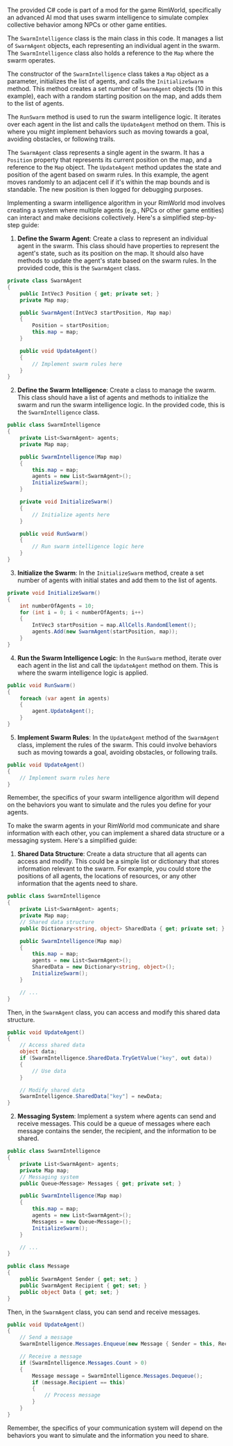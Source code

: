 The provided C# code is part of a mod for the game RimWorld, specifically an advanced AI mod that uses swarm intelligence to simulate complex collective behavior among NPCs or other game entities.

The `SwarmIntelligence` class is the main class in this code. It manages a list of `SwarmAgent` objects, each representing an individual agent in the swarm. The `SwarmIntelligence` class also holds a reference to the `Map` where the swarm operates.

The constructor of the `SwarmIntelligence` class takes a `Map` object as a parameter, initializes the list of agents, and calls the `InitializeSwarm` method. This method creates a set number of `SwarmAgent` objects (10 in this example), each with a random starting position on the map, and adds them to the list of agents.

The `RunSwarm` method is used to run the swarm intelligence logic. It iterates over each agent in the list and calls the `UpdateAgent` method on them. This is where you might implement behaviors such as moving towards a goal, avoiding obstacles, or following trails.

The `SwarmAgent` class represents a single agent in the swarm. It has a `Position` property that represents its current position on the map, and a reference to the `Map` object. The `UpdateAgent` method updates the state and position of the agent based on swarm rules. In this example, the agent moves randomly to an adjacent cell if it's within the map bounds and is standable. The new position is then logged for debugging purposes.

Implementing a swarm intelligence algorithm in your RimWorld mod involves creating a system where multiple agents (e.g., NPCs or other game entities) can interact and make decisions collectively. Here's a simplified step-by-step guide:

1. **Define the Swarm Agent**: Create a class to represent an individual agent in the swarm. This class should have properties to represent the agent's state, such as its position on the map. It should also have methods to update the agent's state based on the swarm rules. In the provided code, this is the `SwarmAgent` class.

```csharp
private class SwarmAgent
{
    public IntVec3 Position { get; private set; }
    private Map map;

    public SwarmAgent(IntVec3 startPosition, Map map)
    {
        Position = startPosition;
        this.map = map;
    }

    public void UpdateAgent()
    {
        // Implement swarm rules here
    }
}
```

2. **Define the Swarm Intelligence**: Create a class to manage the swarm. This class should have a list of agents and methods to initialize the swarm and run the swarm intelligence logic. In the provided code, this is the `SwarmIntelligence` class.

```csharp
public class SwarmIntelligence
{
    private List<SwarmAgent> agents;
    private Map map;

    public SwarmIntelligence(Map map)
    {
        this.map = map;
        agents = new List<SwarmAgent>();
        InitializeSwarm();
    }

    private void InitializeSwarm()
    {
        // Initialize agents here
    }

    public void RunSwarm()
    {
        // Run swarm intelligence logic here
    }
}
```

3. **Initialize the Swarm**: In the `InitializeSwarm` method, create a set number of agents with initial states and add them to the list of agents.

```csharp
private void InitializeSwarm()
{
    int numberOfAgents = 10;
    for (int i = 0; i < numberOfAgents; i++)
    {
        IntVec3 startPosition = map.AllCells.RandomElement();
        agents.Add(new SwarmAgent(startPosition, map));
    }
}
```

4. **Run the Swarm Intelligence Logic**: In the `RunSwarm` method, iterate over each agent in the list and call the `UpdateAgent` method on them. This is where the swarm intelligence logic is applied.

```csharp
public void RunSwarm()
{
    foreach (var agent in agents)
    {
        agent.UpdateAgent();
    }
}
```

5. **Implement Swarm Rules**: In the `UpdateAgent` method of the `SwarmAgent` class, implement the rules of the swarm. This could involve behaviors such as moving towards a goal, avoiding obstacles, or following trails.

```csharp
public void UpdateAgent()
{
    // Implement swarm rules here
}
```

Remember, the specifics of your swarm intelligence algorithm will depend on the behaviors you want to simulate and the rules you define for your agents.

To make the swarm agents in your RimWorld mod communicate and share information with each other, you can implement a shared data structure or a messaging system. Here's a simplified guide:

1. **Shared Data Structure**: Create a data structure that all agents can access and modify. This could be a simple list or dictionary that stores information relevant to the swarm. For example, you could store the positions of all agents, the locations of resources, or any other information that the agents need to share.

```csharp
public class SwarmIntelligence
{
    private List<SwarmAgent> agents;
    private Map map;
    // Shared data structure
    public Dictionary<string, object> SharedData { get; private set; }

    public SwarmIntelligence(Map map)
    {
        this.map = map;
        agents = new List<SwarmAgent>();
        SharedData = new Dictionary<string, object>();
        InitializeSwarm();
    }

    // ...
}
```

Then, in the `SwarmAgent` class, you can access and modify this shared data structure.

```csharp
public void UpdateAgent()
{
    // Access shared data
    object data;
    if (SwarmIntelligence.SharedData.TryGetValue("key", out data))
    {
        // Use data
    }

    // Modify shared data
    SwarmIntelligence.SharedData["key"] = newData;
}
```

2. **Messaging System**: Implement a system where agents can send and receive messages. This could be a queue of messages where each message contains the sender, the recipient, and the information to be shared.

```csharp
public class SwarmIntelligence
{
    private List<SwarmAgent> agents;
    private Map map;
    // Messaging system
    public Queue<Message> Messages { get; private set; }

    public SwarmIntelligence(Map map)
    {
        this.map = map;
        agents = new List<SwarmAgent>();
        Messages = new Queue<Message>();
        InitializeSwarm();
    }

    // ...
}

public class Message
{
    public SwarmAgent Sender { get; set; }
    public SwarmAgent Recipient { get; set; }
    public object Data { get; set; }
}
```

Then, in the `SwarmAgent` class, you can send and receive messages.

```csharp
public void UpdateAgent()
{
    // Send a message
    SwarmIntelligence.Messages.Enqueue(new Message { Sender = this, Recipient = otherAgent, Data = data });

    // Receive a message
    if (SwarmIntelligence.Messages.Count > 0)
    {
        Message message = SwarmIntelligence.Messages.Dequeue();
        if (message.Recipient == this)
        {
            // Process message
        }
    }
}
```

Remember, the specifics of your communication system will depend on the behaviors you want to simulate and the information you need to share.
